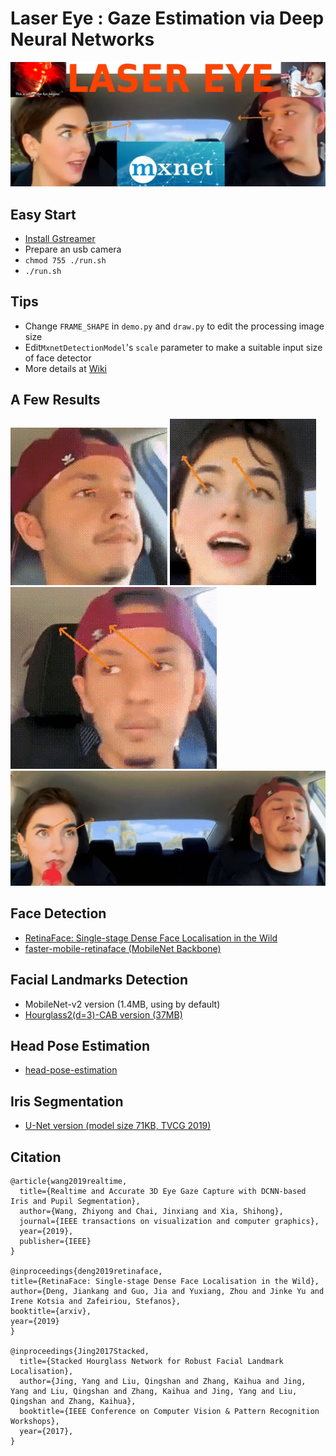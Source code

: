 # Laser Eye : Gaze Estimation via Deep Neural Networks

![BootJump](./asset/logo.webp)

## Easy Start

* [Install Gstreamer](https://gstreamer.freedesktop.org/documentation/installing/on-linux.html?gi-language=c)
* Prepare an usb camera
* `chmod 755 ./run.sh`
* `./run.sh`

## Tips
* Change `FRAME_SHAPE` in `demo.py` and `draw.py` to edit the processing image size
* Edit`MxnetDetectionModel`'s `scale` parameter to make a suitable input size of face detector
* More details at [Wiki](https://github.com/1996scarlet/Laser-Eye/wiki)

## A Few Results
![BootJump](./asset/1.gif)
![BootJump](./asset/3.gif)
![BootJump](./asset/4.gif)
![BootJump](./asset/5.gif)
<!-- ![BootJump](./asset/2.gif) -->

## Face Detection
* [RetinaFace: Single-stage Dense Face Localisation in the Wild](https://arxiv.org/abs/1905.00641)
* [faster-mobile-retinaface (MobileNet Backbone)](https://github.com/1996scarlet/faster-mobile-retinaface)

## Facial Landmarks Detection
* MobileNet-v2 version (1.4MB, using by default)
* [Hourglass2(d=3)-CAB version (37MB)](https://github.com/deepinx/deep-face-alignment)

## Head Pose Estimation
* [head-pose-estimation](https://github.com/lincolnhard/head-pose-estimation)

## Iris Segmentation
* [U-Net version (model size 71KB, TVCG 2019)](https://ieeexplore.ieee.org/document/8818661)

## Citation

```
@article{wang2019realtime,
  title={Realtime and Accurate 3D Eye Gaze Capture with DCNN-based Iris and Pupil Segmentation},
  author={Wang, Zhiyong and Chai, Jinxiang and Xia, Shihong},
  journal={IEEE transactions on visualization and computer graphics},
  year={2019},
  publisher={IEEE}
}

@inproceedings{deng2019retinaface,
title={RetinaFace: Single-stage Dense Face Localisation in the Wild},
author={Deng, Jiankang and Guo, Jia and Yuxiang, Zhou and Jinke Yu and Irene Kotsia and Zafeiriou, Stefanos},
booktitle={arxiv},
year={2019}
}

@inproceedings{Jing2017Stacked,
  title={Stacked Hourglass Network for Robust Facial Landmark Localisation},
  author={Jing, Yang and Liu, Qingshan and Zhang, Kaihua and Jing, Yang and Liu, Qingshan and Zhang, Kaihua and Jing, Yang and Liu, Qingshan and Zhang, Kaihua},
  booktitle={IEEE Conference on Computer Vision & Pattern Recognition Workshops},
  year={2017},
}
```
